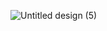 ![Untitled design (5)](https://github.com/Abhigyan2212/MathwithGestures/assets/97295401/9f5f477b-c15e-42d5-a961-83a04cfcdc89)
